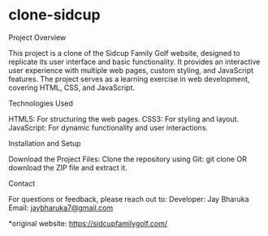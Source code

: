 # clone-sidcup
Project Overview

This project is a clone of the Sidcup Family Golf website, designed to replicate its user interface and basic functionality. It provides an interactive user experience with multiple web pages, custom styling, and JavaScript features. The project serves as a learning exercise in web development, covering HTML, CSS, and JavaScript.

Technologies Used

HTML5: For structuring the web pages.
CSS3: For styling and layout.
JavaScript: For dynamic functionality and user interactions.

Installation and Setup

Download the Project Files:
Clone the repository using Git:
git clone <repository-url>
OR download the ZIP file and extract it.

Contact

For questions or feedback, please reach out to:
Developer: Jay Bharuka
Email: jaybharuka7@gmail.com

*original website: https://sidcupfamilygolf.com/

